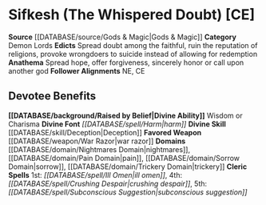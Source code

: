 ﻿---
ability:
- Wisdom
- Charisma
ability_boost:
- Wisdom
- Charisma
alignment: CE
deity:
- '[[DATABASE/deity/Sifkesh|Sifkesh]]'
deity_category: Demon Lords
divine_font: Harm
domain:
- '[[DATABASE/domain/Nightmares Domain|Nightmares]]'
- '[[DATABASE/domain/Pain Domain|Pain]]'
- '[[DATABASE/domain/Sorrow Domain|Sorrow]]'
- '[[DATABASE/domain/Trickery Domain|Trickery]]'
favored_weapon: '[[DATABASE/weapon/War Razor|War Razor]]'
follower_alignment:
- NE
- CE
id: '81'
name: Sifkesh
rarity: Common
skill:
- '[[DATABASE/skill/Deception|Deception]]'
source: '[[DATABASE/source/Gods & Magic|Gods & Magic]]'
type: Deity

---
# Sifkesh (The Whispered Doubt) [CE]

**Source** [[DATABASE/source/Gods & Magic|Gods & Magic]] 
**Category** Demon Lords
**Edicts** Spread doubt among the faithful, ruin the reputation of religions, provoke wrongdoers to suicide instead of allowing for redemption
**Anathema** Spread hope, offer forgiveness, sincerely honor or call upon another god
**Follower Alignments** NE, CE

## Devotee Benefits

**[[DATABASE/background/Raised by Belief|Divine Ability]]** Wisdom or Charisma
**Divine Font** _[[DATABASE/spell/Harm|harm]]_
**Divine Skill** [[DATABASE/skill/Deception|Deception]]
**Favored Weapon** [[DATABASE/weapon/War Razor|war razor]]
**Domains** [[DATABASE/domain/Nightmares Domain|nightmares]], [[DATABASE/domain/Pain Domain|pain]], [[DATABASE/domain/Sorrow Domain|sorrow]], [[DATABASE/domain/Trickery Domain|trickery]]
**Cleric Spells** 1st: _[[DATABASE/spell/Ill Omen|ill omen]]_, 4th: _[[DATABASE/spell/Crushing Despair|crushing despair]]_, 5th: _[[DATABASE/spell/Subconscious Suggestion|subconscious suggestion]]_